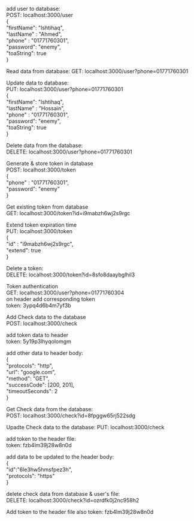 add user to database:  
POST: localhost:3000/user  
{  
    "firstName": "Ishtihaq",  
    "lastName" : "Ahmed",  
    "phone" : "01771760301",  
    "password": "enemy",  
    "toaString": true  
}  

Read data from database:
GET: localhost:3000/user?phone=01771760301  

Update data to database:  
PUT: localhost:3000/user?phone=01771760301  
{  
    "firstName": "Ishtihaq",  
    "lastName" : "Hossain",  
    "phone" : "01771760301",  
    "password": "enemy",  
    "toaString": true  
}

Delete data from the database:  
DELETE: localhost:3000/user?phone=01771760301  


Generate & store token in database  
POST: localhost:3000/token  
{  
    "phone" : "01771760301",  
    "password": "enemy"  
}  

Get existing token from database  
GET: localhost:3000/token?id=i9mabzh6wj2s9rgc  

Extend token expiration time  
PUT: localhost:3000/token  
{  
    "id" : "i9mabzh6wj2s9rgc",  
    "extend": true  
}  
  
Delete a token:  
DELETE: localhost:3000/token?id=8sfo8daaybglhil3  

Token authentication  
GET: localhost:3000/user?phone=01771760304  
on header add corresponding token  
token: 3ypq4d6b4m7yf3b  


Add Check data to the database  
POST: localhost:3000/check  
  
add token data to header  
token: 5y19p3lhyqolomgm  

add other data to header body:  
{  
    "protocols": "http",  
    "url": "google.com",  
    "method": "GET",  
    "successCode": [200, 201],  
    "timeoutSeconds": 2  
}  

Get Check data from the database:  
POST: localhost:3000/check?id=8fpggw65rj522sdg   

Upadte Check data to the database:
PUT: localhost:3000/check  
  
add token to the header file:  
token: fzb4lm39j28w8n0d  

add data to be updated to the header body:  
{  
    "id":"6le3hw5hmsfpez3h",  
    "protocols": "https"  
}  

delete check data from database & user's file:  
DELETE: localhost:3000/check?id=ozrdfk0j2nc958h2  

Add token to the header file also
token: fzb4lm39j28w8n0d
